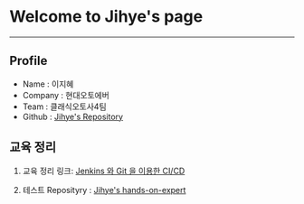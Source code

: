 # Welcome to Jihye's page


---

## Profile
- Name : 이지혜
- Company : 현대오토에버
- Team : 클래식오토사4팀
- Github : [Jihye's Repository](https://github.com/Jihye588?tab=repositories)

## 교육 정리
1. 교육 정리 링크: [Jenkins 와 Git 을 이용한 CI/CD](https://docs.google.com/document/d/16PDzh0O-Df4jL53TtiUPbhn1qIwHV6Mbl88aO6NiK8c/edit?usp=sharing)

2. 테스트 Reposityry : [Jihye's hands-on-expert](https://github.com/Jihye588/hands-on-expert)
